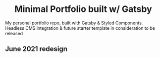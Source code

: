 <h1 align="center">
  Minimal Portfolio built w/ Gatsby
</h1>

My personal portfolio repo, built with Gatsby & Styled Components. Headless CMS integration & future starter template in consideration to be released

## June 2021 redesign

